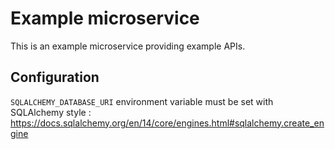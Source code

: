 # Example microservice
This is an example microservice providing example APIs.

## Configuration
`SQLALCHEMY_DATABASE_URI`  environment variable must be set with SQLAlchemy style : https://docs.sqlalchemy.org/en/14/core/engines.html#sqlalchemy.create_engine
